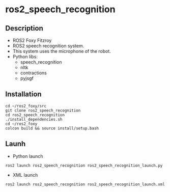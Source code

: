 # ros2_speech_recognition

## Description

- ROS2 Foxy Fitzroy
- ROS2 speech recognition system.
- This system uses the microphone of the robot.
- Python libs:
  - speech_recognition
  - nltk
  - contractions
  - pyjsgf


## Installation

```
cd ~/ros2_foxy/src
git clone ros2_speech_recognition
cd ros2_speech_recognition
./install_dependencies.sh
cd ~/ros2_foxy
colcon build && source install/setup.bash
```

## Launh

- Python launch
```
ros2 launch ros2_speech_recognition ros2_speech_recognition_launch.py
```

- XML launch
```
ros2 launch ros2_speech_recognition ros2_speech_recognition_launch.xml
```
